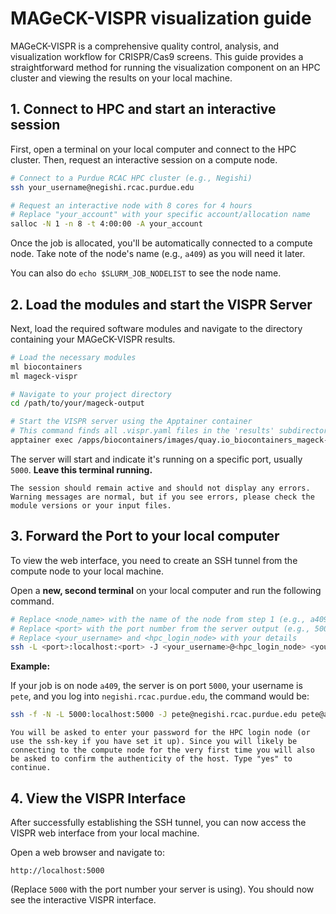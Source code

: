 # MAGeCK-VISPR visualization guide

MAGeCK-VISPR is a comprehensive quality control, analysis, and visualization workflow for CRISPR/Cas9 screens. This guide provides a straightforward method for running the visualization component on an HPC cluster and viewing the results on your local machine.

## 1. Connect to HPC and start an interactive session

First, open a terminal on your local computer and connect to the HPC cluster. Then, request an interactive session on a compute node.

```bash
# Connect to a Purdue RCAC HPC cluster (e.g., Negishi)
ssh your_username@negishi.rcac.purdue.edu

# Request an interactive node with 8 cores for 4 hours
# Replace "your_account" with your specific account/allocation name
salloc -N 1 -n 8 -t 4:00:00 -A your_account
```

Once the job is allocated, you'll be automatically connected to a compute node. Take note of the node's name (e.g., `a409`) as you will need it later.

You can also do `echo $SLURM_JOB_NODELIST` to see the node name.


## 2. Load the modules and start the VISPR Server

Next, load the required software modules and navigate to the directory containing your MAGeCK-VISPR results.

```bash
# Load the necessary modules
ml biocontainers
ml mageck-vispr

# Navigate to your project directory
cd /path/to/your/mageck-output

# Start the VISPR server using the Apptainer container
# This command finds all .vispr.yaml files in the 'results' subdirectory
apptainer exec /apps/biocontainers/images/quay.io_biocontainers_mageck-vispr\:0.5.6--py_0.sif vispr server results/*.vispr.yaml
```

The server will start and indicate it's running on a specific port, usually `5000`. **Leave this terminal running.**

```{note}
The session should remain active and should not display any errors. Warning messages are normal, but if you see errors, please check the module versions or your input files.
```


## 3. Forward the Port to your local computer

To view the web interface, you need to create an SSH tunnel from the compute node to your local machine.

Open a **new, second terminal** on your local computer and run the following command.

```bash
# Replace <node_name> with the name of the node from step 1 (e.g., a409.negishi.rcac.purdue.edu)
# Replace <port> with the port number from the server output (e.g., 5000)
# Replace <your_username> and <hpc_login_node> with your details
ssh -L <port>:localhost:<port> -J <your_username>@<hpc_login_node> <your_username>@<node_name>
```

**Example:**

If your job is on node `a409`, the server is on port `5000`, your username is `pete`, and you log into `negishi.rcac.purdue.edu`, the command would be:

```bash
ssh -f -N -L 5000:localhost:5000 -J pete@negishi.rcac.purdue.edu pete@a409.negishi.rcac.purdue.edu
```

```{warn}
You will be asked to enter your password for the HPC login node (or use the ssh-key if you have set it up). Since you will likely be connecting to the compute node for the very first time you will also be asked to confirm the authenticity of the host. Type "yes" to continue.
```

## 4. View the VISPR Interface
After successfully establishing the SSH tunnel, you can now access the VISPR web interface from your local machine.

Open a web browser and navigate to:

```
http://localhost:5000
```

(Replace `5000` with the port number your server is using). You should now see the interactive VISPR interface.